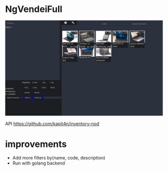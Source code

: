 # NgVendeiFull

![Shopping cart](https://raw.githubusercontent.com/kapit4n/ng-vendei-full/master/mockups/vendei-full-dark.png)

API
https://github.com/kapit4n/inventory-nod

# improvements
- Add more filters by(name, code, description)
- Run with golang backend